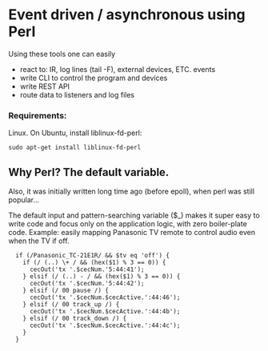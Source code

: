 # Event driven / asynchronous using Perl

Using these tools one can easily
* react to: IR, log lines (tail -F), external devices, ETC. events
* write CLI to control the program and devices
* write REST API
* route data to listeners and log files

### Requirements:
Linux. On Ubuntu, install liblinux-fd-perl:

`sudo apt-get install liblinux-fd-perl`

## Why Perl? The default variable.

Also, it was initially written long time ago (before epoll), when perl was still popular...

The default input and pattern-searching variable ($_) makes it super easy to write code and focus only on the application logic, with zero boiler-plate code. Example: easily mapping Panasonic TV remote to control audio even when the TV if off.

```
  if (/Panasonic_TC-21E1R/ && $tv eq 'off') {
    if (/ (..) \+ / && (hex($1) % 3 == 0)) {
      cecOut('tx '.$cecNum.'5:44:41');
    } elsif (/ (..) - / && (hex($1) % 3 == 0)) {
      cecOut('tx '.$cecNum.'5:44:42');
    } elsif (/ 00 pause /) {
      cecOut('tx '.$cecNum.$cecActive.':44:46');
    } elsif (/ 00 track_up /) {
      cecOut('tx '.$cecNum.$cecActive.':44:4b');
    } elsif (/ 00 track_down /) {
      cecOut('tx '.$cecNum.$cecActive.':44:4c');
    }
  }
```
